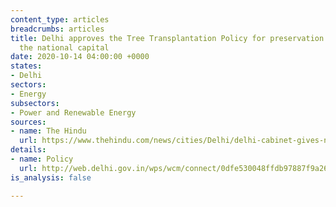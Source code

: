```yaml
---
content_type: articles
breadcrumbs: articles
title: Delhi approves the Tree Transplantation Policy for preservation of trees in
  the national capital
date: 2020-10-14 04:00:00 +0000
states:
- Delhi
sectors:
- Energy
subsectors:
- Power and Renewable Energy
sources:
- name: The Hindu
  url: https://www.thehindu.com/news/cities/Delhi/delhi-cabinet-gives-nod-for-tree-transplantation-policy/article32817172.ece
details:
- name: Policy
  url: http://web.delhi.gov.in/wps/wcm/connect/0dfe530048ffdb97887f9a26edbf4824/Tpolicy.pdf?MOD=AJPERES&lmod=807584386&CACHEID=0dfe530048ffdb97887f9a26edbf4824
is_analysis: false

---
```

